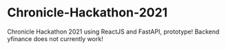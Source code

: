 # Chronicle-Hackathon-2021
Chronicle Hackathon 2021 using ReactJS and FastAPI, prototype!
Backend yfinance does not currently work!
